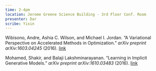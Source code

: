 ```yaml
---
time: 2-4pm
location: Jerome Greene Science Building - 3rd Floor Conf. Room
presenter: Dar
scribe: Yixin
---
```


Wibisono, Andre, Ashia C. Wilson, and Michael I. Jordan. “A Variational Perspective on Accelerated Methods in Optimization.” _arXiv preprint arXiv:1603.04245_ (2016). [link](http://arxiv.org/pdf/1603.04245)

Mohamed, Shakir, and Balaji Lakshminarayanan. “Learning in Implicit Generative Models.” _arXiv preprint arXiv:1610.03483_ (2016). [link](https://arxiv.org/pdf/1610.03483)